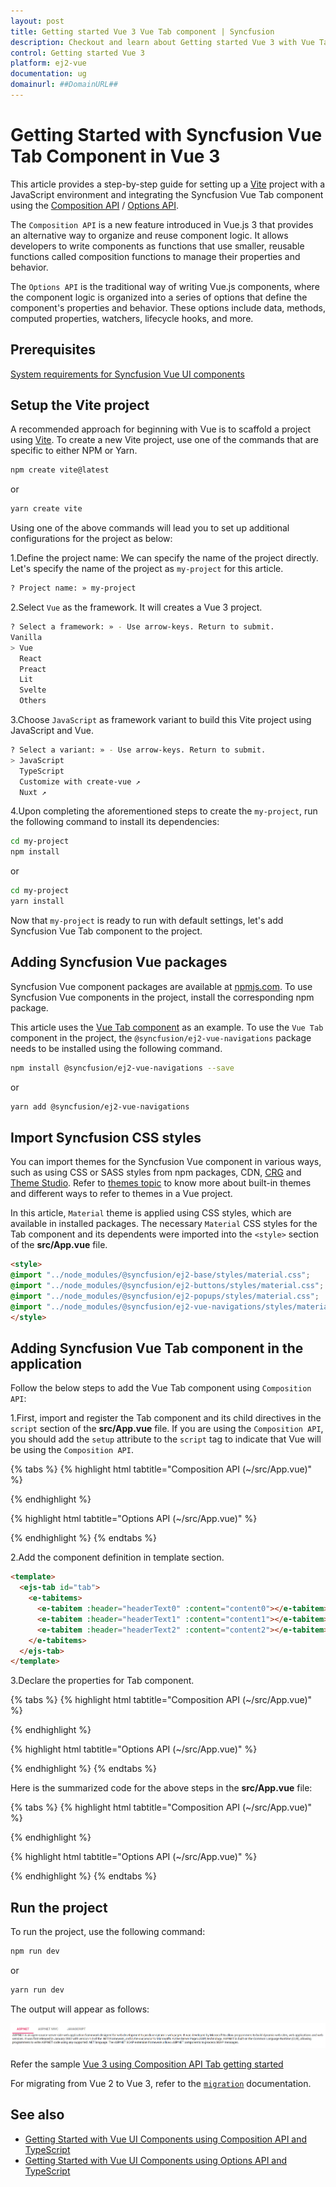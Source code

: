 ```yaml
---
layout: post
title: Getting started Vue 3 Vue Tab component | Syncfusion
description: Checkout and learn about Getting started Vue 3 with Vue Tab component of Syncfusion Essential JS 2 and more details.
control: Getting started Vue 3
platform: ej2-vue
documentation: ug
domainurl: ##DomainURL##
---
```


# Getting Started with Syncfusion Vue Tab Component in Vue 3

This article provides a step-by-step guide for setting up a [Vite](https://vitejs.dev/) project with a JavaScript environment and integrating the Syncfusion Vue Tab component using the [Composition API](https://vuejs.org/guide/introduction.html#composition-api) / [Options API](https://vuejs.org/guide/introduction.html#options-api).

The `Composition API` is a new feature introduced in Vue.js 3 that provides an alternative way to organize and reuse component logic. It allows developers to write components as functions that use smaller, reusable functions called composition functions to manage their properties and behavior.

The `Options API` is the traditional way of writing Vue.js components, where the component logic is organized into a series of options that define the component's properties and behavior. These options include data, methods, computed properties, watchers, lifecycle hooks, and more.

## Prerequisites

[System requirements for Syncfusion Vue UI components](https://ej2.syncfusion.com/vue/documentation/system-requirements/)

## Setup the Vite project

A recommended approach for beginning with Vue is to scaffold a project using [Vite](https://vitejs.dev/). To create a new Vite project, use one of the commands that are specific to either NPM or Yarn.

```bash
npm create vite@latest
```

or

```bash
yarn create vite
```

Using one of the above commands will lead you to set up additional configurations for the project as below:

1.Define the project name: We can specify the name of the project directly. Let's specify the name of the project as `my-project` for this article.

```bash
? Project name: » my-project
```

2.Select `Vue` as the framework. It will creates a Vue 3 project.

```bash
? Select a framework: » - Use arrow-keys. Return to submit.
Vanilla
> Vue
  React
  Preact
  Lit
  Svelte
  Others
```

3.Choose `JavaScript` as framework variant to build this Vite project using JavaScript and Vue.

```bash
? Select a variant: » - Use arrow-keys. Return to submit.
> JavaScript
  TypeScript
  Customize with create-vue ↗
  Nuxt ↗
```

4.Upon completing the aforementioned steps to create the `my-project`, run the following command to install its dependencies:

```bash
cd my-project
npm install
```

or

```bash
cd my-project
yarn install
```

Now that `my-project` is ready to run with default settings, let's add Syncfusion Vue Tab component to the project.

## Adding Syncfusion Vue packages

Syncfusion Vue component packages are available at [npmjs.com](https://www.npmjs.com/search?q=ej2-vue). To use Syncfusion Vue components in the project, install the corresponding npm package.

This article uses the [Vue Tab component](https://www.syncfusion.com/vue-components/vue-tabs) as an example. To use the `Vue Tab` component in the project, the `@syncfusion/ej2-vue-navigations` package needs to be installed using the following command.

```bash
npm install @syncfusion/ej2-vue-navigations --save
```

or

```bash
yarn add @syncfusion/ej2-vue-navigations
```

## Import Syncfusion CSS styles

You can import themes for the Syncfusion Vue component in various ways, such as using CSS or SASS styles from npm packages, CDN, [CRG](https://ej2.syncfusion.com/javascript/documentation/common/custom-resource-generator/) and [Theme Studio](https://ej2.syncfusion.com/vue/documentation/appearance/theme-studio/). Refer to [themes topic](https://ej2.syncfusion.com/vue/documentation/appearance/theme/) to know more about built-in themes and different ways to refer to themes in a Vue project.

In this article, `Material` theme is applied using CSS styles, which are available in installed packages. The necessary `Material` CSS styles for the Tab component and its dependents were imported into the `<style>` section of the **src/App.vue** file.

```html
<style>
@import "../node_modules/@syncfusion/ej2-base/styles/material.css";
@import "../node_modules/@syncfusion/ej2-buttons/styles/material.css";
@import "../node_modules/@syncfusion/ej2-popups/styles/material.css";
@import "../node_modules/@syncfusion/ej2-vue-navigations/styles/material.css";
</style>
```

## Adding Syncfusion Vue Tab component in the application

Follow the below steps to add the Vue Tab component using `Composition API`:

1.First, import and register the Tab component and its child directives in the `script` section of the **src/App.vue** file. If you are using the `Composition API`, you should add the `setup` attribute to the `script` tag to indicate that Vue will be using the `Composition API`.

{% tabs %}
{% highlight html tabtitle="Composition API (~/src/App.vue)" %}
<script setup>
import {
  TabComponent as EjsTab, TabItemsDirective as ETabitems, TabItemDirective as ETabitem
} from "@syncfusion/ej2-vue-navigations";
</script>
{% endhighlight %}

{% highlight html tabtitle="Options API (~/src/App.vue)" %}
<script>
import {
  TabComponent,
  TabItemDirective,
  TabItemsDirective,
} from "@syncfusion/ej2-vue-navigations";

export default {
  name: "App",
  components: {
    "ejs-tab": TabComponent,
    "e-tabitem": TabItemDirective,
    "e-tabitems": TabItemsDirective,
  }
}
</script>
{% endhighlight %}
{% endtabs %}
   
2.Add the component definition in template section.

```html
<template>
  <ejs-tab id="tab">
    <e-tabitems>
      <e-tabitem :header="headerText0" :content="content0"></e-tabitem>
      <e-tabitem :header="headerText1" :content="content1"></e-tabitem>
      <e-tabitem :header="headerText2" :content="content2"></e-tabitem>
    </e-tabitems>
  </ejs-tab>
</template>
```

3.Declare the properties for Tab component.

{% tabs %}
{% highlight html tabtitle="Composition API (~/src/App.vue)" %}
<script setup>
const headerText0 = { text: "ASP.NET" };
const headerText1 = { text: "ASP.NET MVC" };
const headerText2 = { text: "JavaScript" };
const content0 =
  "ASP.NET is an open-source server-side web application framework designed for web development to produce " +
  "dynamic web pages. It was developed by Microsoft to allow programmers to build dynamic web sites, web applications " +
  "and web services. It was first released in January 2002 with version 1.0 of the .NET Framework, and is the successor " +
  "to Microsoft's Active Server Pages (ASP) technology. ASP.NET is built on the Common Language Runtime (CLR), allowing " +
  "programmers to write ASP.NET code using any supported .NET language. The ASP.NET SOAP extension framework allows " +
  "ASP.NET components to process SOAP messages.";

const content1 =
  "The ASP.NET MVC is a web application framework developed by Microsoft, which implements the " +
  "model–view–controller (MVC) pattern. It is open-source software, apart from the ASP.NET Web Forms component which is " +
  "proprietary. In the later versions of ASP.NET, ASP.NET MVC, ASP.NET Web API, and ASP.NET Web Pages (a platform using " +
  "only Razor pages) will merge into a unified MVC 6.The project is called ASP.NET vNext.";

const content2 =
  "JavaScript (JS) is an interpreted computer programming language. It was originally implemented as " +
  "part of web browsers so that client-side scripts could interact with the user, control the browser, communicate " +
  "asynchronously, and alter the document content that was displayed.[5] More recently, however, it has become common in " +
  "both game development and the creation of desktop applications.";
</script>
{% endhighlight %}

{% highlight html tabtitle="Options API (~/src/App.vue)" %}
<script>
  data: function() {
  return {
    headerText0: { text: "ASP.NET" },
    headerText1: { text: "ASP.NET MVC" },
    headerText2: { text: "JavaScript" },
    content0: "ASP.NET is an open-source server-side web application framework designed for web development to produce " +
      "dynamic web pages. It was developed by Microsoft to allow programmers to build dynamic web sites, web applications " +
      "and web services. It was first released in January 2002 with version 1.0 of the .NET Framework, and is the successor " +
      "to Microsoft's Active Server Pages (ASP) technology. ASP.NET is built on the Common Language Runtime (CLR), allowing " +
      "programmers to write ASP.NET code using any supported .NET language. The ASP.NET SOAP extension framework allows " +
      "ASP.NET components to process SOAP messages.",
    content1: "The ASP.NET MVC is a web application framework developed by Microsoft, which implements the " +
      "model–view–controller (MVC) pattern. It is open-source software, apart from the ASP.NET Web Forms component which is " +
      "proprietary. In the later versions of ASP.NET, ASP.NET MVC, ASP.NET Web API, and ASP.NET Web Pages (a platform using " +
      "only Razor pages) will merge into a unified MVC 6.The project is called ASP.NET vNext.",
    content2: "JavaScript (JS) is an interpreted computer programming language. It was originally implemented as " +
      "part of web browsers so that client-side scripts could interact with the user, control the browser, communicate " +
      "asynchronously, and alter the document content that was displayed.[5] More recently, however, it has become common in " +
      "both game development and the creation of desktop applications."
  }
}
</script>
{% endhighlight %}
{% endtabs %}

Here is the summarized code for the above steps in the **src/App.vue** file:

{% tabs %}
{% highlight html tabtitle="Composition API (~/src/App.vue)" %}
<template>
  <ejs-tab id="tab">
    <e-tabitems>
      <e-tabitem :header="headerText0" :content="content0"></e-tabitem>
      <e-tabitem :header="headerText1" :content="content1"></e-tabitem>
      <e-tabitem :header="headerText2" :content="content2"></e-tabitem>
    </e-tabitems>
  </ejs-tab>
</template>

<script setup>
import {
  TabComponent as EjsTab, TabItemsDirective as ETabitems, TabItemDirective as ETabitem
} from "@syncfusion/ej2-vue-navigations";

const headerText0 = { text: "ASP.NET" };
const headerText1 = { text: "ASP.NET MVC" };
const headerText2 = { text: "JavaScript" };
const content0 =
  "ASP.NET is an open-source server-side web application framework designed for web development to produce " +
  "dynamic web pages. It was developed by Microsoft to allow programmers to build dynamic web sites, web applications " +
  "and web services. It was first released in January 2002 with version 1.0 of the .NET Framework, and is the successor " +
  "to Microsoft's Active Server Pages (ASP) technology. ASP.NET is built on the Common Language Runtime (CLR), allowing " +
  "programmers to write ASP.NET code using any supported .NET language. The ASP.NET SOAP extension framework allows " +
  "ASP.NET components to process SOAP messages.";

const content1 =
  "The ASP.NET MVC is a web application framework developed by Microsoft, which implements the " +
  "model–view–controller (MVC) pattern. It is open-source software, apart from the ASP.NET Web Forms component which is " +
  "proprietary. In the later versions of ASP.NET, ASP.NET MVC, ASP.NET Web API, and ASP.NET Web Pages (a platform using " +
  "only Razor pages) will merge into a unified MVC 6.The project is called ASP.NET vNext.";

const content2 =
  "JavaScript (JS) is an interpreted computer programming language. It was originally implemented as " +
  "part of web browsers so that client-side scripts could interact with the user, control the browser, communicate " +
  "asynchronously, and alter the document content that was displayed.[5] More recently, however, it has become common in " +
  "both game development and the creation of desktop applications.";
</script>

<style>
@import "../node_modules/@syncfusion/ej2-base/styles/material.css";
@import "../node_modules/@syncfusion/ej2-buttons/styles/material.css";
@import "../node_modules/@syncfusion/ej2-popups/styles/material.css";
@import "../node_modules/@syncfusion/ej2-vue-navigations/styles/material.css";
</style>
{% endhighlight %}

{% highlight html tabtitle="Options API (~/src/App.vue)" %}
<template>
  <ejs-tab id="tab">
    <e-tabitems>
      <e-tabitem :header="headerText0" :content="content0"></e-tabitem>
      <e-tabitem :header="headerText1" :content="content1"></e-tabitem>
      <e-tabitem :header="headerText2" :content="content2"></e-tabitem>
    </e-tabitems>
  </ejs-tab>
</template>
<script>
import {
  TabComponent,
  TabItemDirective,
  TabItemsDirective,
} from "@syncfusion/ej2-vue-navigations";
export default {
  name: "App",
  components: {
    "ejs-tab": TabComponent,
    "e-tabitem": TabItemDirective,
    "e-tabitems": TabItemsDirective,
  },
  data: function () {
    return {
      headerText0: { text: "ASP.NET" },
      headerText1: { text: "ASP.NET MVC" },
      headerText2: { text: "JavaScript" },
      content0: "ASP.NET is an open-source server-side web application framework designed for web development to produce " +
        "dynamic web pages. It was developed by Microsoft to allow programmers to build dynamic web sites, web applications " +
        "and web services. It was first released in January 2002 with version 1.0 of the .NET Framework, and is the successor " +
        "to Microsoft's Active Server Pages (ASP) technology. ASP.NET is built on the Common Language Runtime (CLR), allowing " +
        "programmers to write ASP.NET code using any supported .NET language. The ASP.NET SOAP extension framework allows " +
        "ASP.NET components to process SOAP messages.",
      content1: "The ASP.NET MVC is a web application framework developed by Microsoft, which implements the " +
        "model–view–controller (MVC) pattern. It is open-source software, apart from the ASP.NET Web Forms component which is " +
        "proprietary. In the later versions of ASP.NET, ASP.NET MVC, ASP.NET Web API, and ASP.NET Web Pages (a platform using " +
        "only Razor pages) will merge into a unified MVC 6.The project is called ASP.NET vNext.",
      content2: "JavaScript (JS) is an interpreted computer programming language. It was originally implemented as " +
        "part of web browsers so that client-side scripts could interact with the user, control the browser, communicate " +
        "asynchronously, and alter the document content that was displayed.[5] More recently, however, it has become common in " +
        "both game development and the creation of desktop applications."
    }
  }
}
</script>

<style>
@import "../node_modules/@syncfusion/ej2-base/styles/material.css";
@import "../node_modules/@syncfusion/ej2-buttons/styles/material.css";
@import "../node_modules/@syncfusion/ej2-popups/styles/material.css";
@import "../node_modules/@syncfusion/ej2-vue-navigations/styles/material.css";
</style>

{% endhighlight %}
{% endtabs %}
## Run the project

To run the project, use the following command:

```bash
npm run dev
```

or

```bash
yarn run dev
```

The output will appear as follows:

![vue3-js-composition](./images/vue3-composition-tab.png)

Refer the sample [Vue 3 using Composition API Tab getting started](https://github.com/SyncfusionExamples/vue3-tab-getting-started)

For migrating from Vue 2 to Vue 3, refer to the [`migration`](https://ej2.syncfusion.com/vue/documentation/getting-started/vue3-tutorial/#migration-from-vue-2-to-vue-3) documentation.

## See also

* [Getting Started with Vue UI Components using Composition API and TypeScript](https://ej2.syncfusion.com/vue/documentation/getting-started/vue-3-ts-composition)
* [Getting Started with Vue UI Components using Options API and TypeScript](https://ej2.syncfusion.com/vue/documentation/getting-started/vue-3-ts-options)
